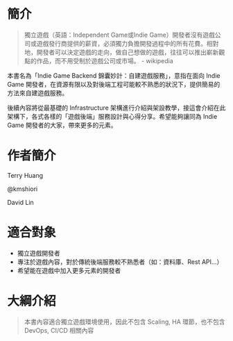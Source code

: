 # 簡介

> 獨立遊戲（英語：Independent Game或Indie Game）開發者沒有遊戲公司或遊戲發行商提供的薪資，必須獨力負擔開發過程中的所有花費。相對地，開發者可以決定遊戲的走向，做自己想做的遊戲，往往可以推出嶄新觀點的作品，而不用受制於遊戲公司或市場。 - wikipedia

本書名為「Indie Game Backend 錦囊妙計：自建遊戲服務」，意指在面向 Indie Game 開發者，在資源有限以及對後端工程可能較不熟悉的狀況下，提供簡易的方法來自建遊戲服務。

後續內容將從最基礎的 Infrastructure 架構進行介紹與架設教學，接這會介紹在此架構下，各式各樣的「遊戲後端」服務設計與心得分享。希望能夠讓同為 Indie Game 開發者的大家，帶來更多的元素。

# 作者簡介

Terry Huang

@kmshiori

David Lin

# 適合對象

* 獨立遊戲開發者
* 專注於遊戲內容，對於傳統後端服務較不熟悉者（如：資料庫、Rest API...）
* 希望能在遊戲中加入更多元素的開發者

# 大綱介紹

> 本書內容適合獨立遊戲環境使用，因此不包含 Scaling, HA 環節，也不包含 DevOps, CI/CD 相關內容



